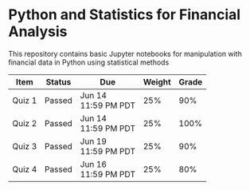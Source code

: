 # Python and Statistics for Financial Analysis
This repository contains basic Jupyter notebooks for manipulation with financial data in Python using statistical methods

| Item   | Status | Due                     | Weight | Grade |
|--------|--------|-------------------------|--------|-------|
| Quiz 1 | Passed | Jun 14<br/>11:59 PM PDT | 25%    | 90%   |
| Quiz 2 | Passed | Jun 14<br/>11:59 PM PDT | 25%    | 100%  |
| Quiz 3 | Passed | Jun 19<br/>11:59 PM PDT | 25%    | 90%   |
| Quiz 4 | Passed | Jun 16<br/>11:59 PM PDT | 25%    | 80%   |
